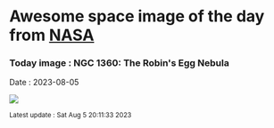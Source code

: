 
# Awesome space image of the day from [NASA](https://api.nasa.gov/)

### Today image : NGC 1360: The Robin's Egg Nebula
Date : 2023-08-05

![](https://apod.nasa.gov/apod/image/2308/ngc1360_v2_1024.jpg)

<small>Latest update : Sat Aug  5 20:11:33 2023</small>
        